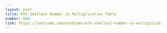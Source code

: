 ```yaml
---
layout: post
title: Kth Smallest Number in Multiplication Table
number: 668
link: https://leetcode.com/problems/kth-smallest-number-in-multiplication-table
---
```

